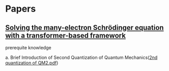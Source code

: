 # Papers


## [Solving the many-electron Schrödinger equation with a transformer-based framework](https://www.nature.com/articles/s41467-025-63219-2)

prerequite knowledge

a. Brief Introduction of Second Quantization of Quantum Mechanics([2nd quantization of QM2.pdf](https://github.com/ph7klw76/intelligent_QM/blob/main/2nd%20quantization%20of%20QM2.pdf))
  
